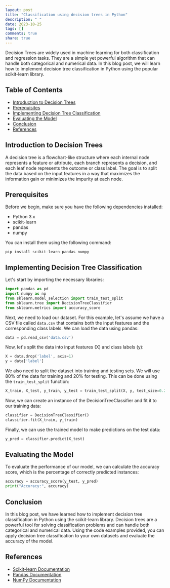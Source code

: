 ```yaml
---
layout: post
title: "Classification using decision trees in Python"
description: " "
date: 2023-10-25
tags: []
comments: true
share: true
---
```


Decision Trees are widely used in machine learning for both classification and regression tasks. They are a simple yet powerful algorithm that can handle both categorical and numerical data. In this blog post, we will learn how to implement decision tree classification in Python using the popular scikit-learn library.

## Table of Contents
- [Introduction to Decision Trees](#introduction-to-decision-trees)
- [Prerequisites](#prerequisites)
- [Implementing Decision Tree Classification](#implementing-decision-tree-classification)
- [Evaluating the Model](#evaluating-the-model)
- [Conclusion](#conclusion)
- [References](#references)

## Introduction to Decision Trees

A decision tree is a flowchart-like structure where each internal node represents a feature or attribute, each branch represents a decision, and each leaf node represents the outcome or class label. The goal is to split the data based on the input features in a way that maximizes the information gain or minimizes the impurity at each node.

## Prerequisites

Before we begin, make sure you have the following dependencies installed:
- Python 3.x
- scikit-learn
- pandas
- numpy

You can install them using the following command:

```
pip install scikit-learn pandas numpy
```

## Implementing Decision Tree Classification

Let's start by importing the necessary libraries:

```python
import pandas as pd
import numpy as np
from sklearn.model_selection import train_test_split
from sklearn.tree import DecisionTreeClassifier
from sklearn.metrics import accuracy_score
```

Next, we need to load our dataset. For this example, let's assume we have a CSV file called `data.csv` that contains both the input features and the corresponding class labels. We can load the data using pandas:

```python
data = pd.read_csv('data.csv')
```

Now, let's split the data into input features (X) and class labels (y):

```python
X = data.drop('label', axis=1)
y = data['label']
```

We also need to split the dataset into training and testing sets. We will use 80% of the data for training and 20% for testing. This can be done using the `train_test_split` function:

```python
X_train, X_test, y_train, y_test = train_test_split(X, y, test_size=0.2, random_state=42)
```

Now, we can create an instance of the DecisionTreeClassifier and fit it to our training data:

```python
classifier = DecisionTreeClassifier()
classifier.fit(X_train, y_train)
```

Finally, we can use the trained model to make predictions on the test data:

```python
y_pred = classifier.predict(X_test)
```

## Evaluating the Model

To evaluate the performance of our model, we can calculate the accuracy score, which is the percentage of correctly predicted instances:

```python
accuracy = accuracy_score(y_test, y_pred)
print("Accuracy:", accuracy)
```

## Conclusion

In this blog post, we have learned how to implement decision tree classification in Python using the scikit-learn library. Decision trees are a powerful tool for solving classification problems and can handle both categorical and numerical data. Using the code examples provided, you can apply decision tree classification to your own datasets and evaluate the accuracy of the model.

## References

- [Scikit-learn Documentation](https://scikit-learn.org/stable/index.html)
- [Pandas Documentation](https://pandas.pydata.org/docs/)
- [NumPy Documentation](https://numpy.org/doc/)